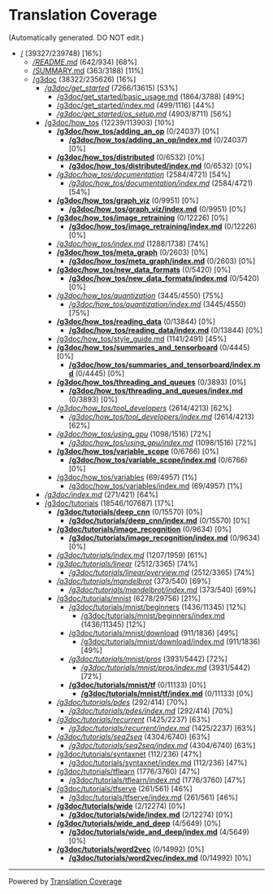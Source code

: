 # Translation Coverage                         
(Automatically generated. DO NOT edit.)
* [/](/) (39327/239748) [16%]
  * [*/README.md*](/README.md) (642/934) [68%]
  * [/SUMMARY.md](/SUMMARY.md) (363/3188) [11%]
  * [/g3doc](/g3doc) (38322/235626) [16%]
    * [*/g3doc/get_started*](/g3doc/get_started) (7266/13615) [53%]
      * [/g3doc/get_started/basic_usage.md](/g3doc/get_started/basic_usage.md) (1864/3788) [49%]
      * [/g3doc/get_started/index.md](/g3doc/get_started/index.md) (499/1116) [44%]
      * [*/g3doc/get_started/os_setup.md*](/g3doc/get_started/os_setup.md) (4903/8711) [56%]
    * [/g3doc/how_tos](/g3doc/how_tos) (12239/113903) [10%]
      * [**/g3doc/how_tos/adding_an_op**](/g3doc/how_tos/adding_an_op) (0/24037) [0%]
        * [**/g3doc/how_tos/adding_an_op/index.md**](/g3doc/how_tos/adding_an_op/index.md) (0/24037) [0%]
      * [**/g3doc/how_tos/distributed**](/g3doc/how_tos/distributed) (0/6532) [0%]
        * [**/g3doc/how_tos/distributed/index.md**](/g3doc/how_tos/distributed/index.md) (0/6532) [0%]
      * [*/g3doc/how_tos/documentation*](/g3doc/how_tos/documentation) (2584/4721) [54%]
        * [*/g3doc/how_tos/documentation/index.md*](/g3doc/how_tos/documentation/index.md) (2584/4721) [54%]
      * [**/g3doc/how_tos/graph_viz**](/g3doc/how_tos/graph_viz) (0/9951) [0%]
        * [**/g3doc/how_tos/graph_viz/index.md**](/g3doc/how_tos/graph_viz/index.md) (0/9951) [0%]
      * [**/g3doc/how_tos/image_retraining**](/g3doc/how_tos/image_retraining) (0/12226) [0%]
        * [**/g3doc/how_tos/image_retraining/index.md**](/g3doc/how_tos/image_retraining/index.md) (0/12226) [0%]
      * [*/g3doc/how_tos/index.md*](/g3doc/how_tos/index.md) (1288/1738) [74%]
      * [**/g3doc/how_tos/meta_graph**](/g3doc/how_tos/meta_graph) (0/2603) [0%]
        * [**/g3doc/how_tos/meta_graph/index.md**](/g3doc/how_tos/meta_graph/index.md) (0/2603) [0%]
      * [**/g3doc/how_tos/new_data_formats**](/g3doc/how_tos/new_data_formats) (0/5420) [0%]
        * [**/g3doc/how_tos/new_data_formats/index.md**](/g3doc/how_tos/new_data_formats/index.md) (0/5420) [0%]
      * [*/g3doc/how_tos/quantization*](/g3doc/how_tos/quantization) (3445/4550) [75%]
        * [*/g3doc/how_tos/quantization/index.md*](/g3doc/how_tos/quantization/index.md) (3445/4550) [75%]
      * [**/g3doc/how_tos/reading_data**](/g3doc/how_tos/reading_data) (0/13844) [0%]
        * [**/g3doc/how_tos/reading_data/index.md**](/g3doc/how_tos/reading_data/index.md) (0/13844) [0%]
      * [/g3doc/how_tos/style_guide.md](/g3doc/how_tos/style_guide.md) (1141/2491) [45%]
      * [**/g3doc/how_tos/summaries_and_tensorboard**](/g3doc/how_tos/summaries_and_tensorboard) (0/4445) [0%]
        * [**/g3doc/how_tos/summaries_and_tensorboard/index.md**](/g3doc/how_tos/summaries_and_tensorboard/index.md) (0/4445) [0%]
      * [**/g3doc/how_tos/threading_and_queues**](/g3doc/how_tos/threading_and_queues) (0/3893) [0%]
        * [**/g3doc/how_tos/threading_and_queues/index.md**](/g3doc/how_tos/threading_and_queues/index.md) (0/3893) [0%]
      * [*/g3doc/how_tos/tool_developers*](/g3doc/how_tos/tool_developers) (2614/4213) [62%]
        * [*/g3doc/how_tos/tool_developers/index.md*](/g3doc/how_tos/tool_developers/index.md) (2614/4213) [62%]
      * [*/g3doc/how_tos/using_gpu*](/g3doc/how_tos/using_gpu) (1098/1516) [72%]
        * [*/g3doc/how_tos/using_gpu/index.md*](/g3doc/how_tos/using_gpu/index.md) (1098/1516) [72%]
      * [**/g3doc/how_tos/variable_scope**](/g3doc/how_tos/variable_scope) (0/6766) [0%]
        * [**/g3doc/how_tos/variable_scope/index.md**](/g3doc/how_tos/variable_scope/index.md) (0/6766) [0%]
      * [/g3doc/how_tos/variables](/g3doc/how_tos/variables) (69/4957) [1%]
        * [/g3doc/how_tos/variables/index.md](/g3doc/how_tos/variables/index.md) (69/4957) [1%]
    * [*/g3doc/index.md*](/g3doc/index.md) (271/421) [64%]
    * [/g3doc/tutorials](/g3doc/tutorials) (18546/107687) [17%]
      * [**/g3doc/tutorials/deep_cnn**](/g3doc/tutorials/deep_cnn) (0/15570) [0%]
        * [**/g3doc/tutorials/deep_cnn/index.md**](/g3doc/tutorials/deep_cnn/index.md) (0/15570) [0%]
      * [**/g3doc/tutorials/image_recognition**](/g3doc/tutorials/image_recognition) (0/9634) [0%]
        * [**/g3doc/tutorials/image_recognition/index.md**](/g3doc/tutorials/image_recognition/index.md) (0/9634) [0%]
      * [*/g3doc/tutorials/index.md*](/g3doc/tutorials/index.md) (1207/1959) [61%]
      * [*/g3doc/tutorials/linear*](/g3doc/tutorials/linear) (2512/3365) [74%]
        * [*/g3doc/tutorials/linear/overview.md*](/g3doc/tutorials/linear/overview.md) (2512/3365) [74%]
      * [*/g3doc/tutorials/mandelbrot*](/g3doc/tutorials/mandelbrot) (373/540) [69%]
        * [*/g3doc/tutorials/mandelbrot/index.md*](/g3doc/tutorials/mandelbrot/index.md) (373/540) [69%]
      * [/g3doc/tutorials/mnist](/g3doc/tutorials/mnist) (6278/29756) [21%]
        * [/g3doc/tutorials/mnist/beginners](/g3doc/tutorials/mnist/beginners) (1436/11345) [12%]
          * [/g3doc/tutorials/mnist/beginners/index.md](/g3doc/tutorials/mnist/beginners/index.md) (1436/11345) [12%]
        * [/g3doc/tutorials/mnist/download](/g3doc/tutorials/mnist/download) (911/1836) [49%]
          * [/g3doc/tutorials/mnist/download/index.md](/g3doc/tutorials/mnist/download/index.md) (911/1836) [49%]
        * [*/g3doc/tutorials/mnist/pros*](/g3doc/tutorials/mnist/pros) (3931/5442) [72%]
          * [*/g3doc/tutorials/mnist/pros/index.md*](/g3doc/tutorials/mnist/pros/index.md) (3931/5442) [72%]
        * [**/g3doc/tutorials/mnist/tf**](/g3doc/tutorials/mnist/tf) (0/11133) [0%]
          * [**/g3doc/tutorials/mnist/tf/index.md**](/g3doc/tutorials/mnist/tf/index.md) (0/11133) [0%]
      * [*/g3doc/tutorials/pdes*](/g3doc/tutorials/pdes) (292/414) [70%]
        * [*/g3doc/tutorials/pdes/index.md*](/g3doc/tutorials/pdes/index.md) (292/414) [70%]
      * [*/g3doc/tutorials/recurrent*](/g3doc/tutorials/recurrent) (1425/2237) [63%]
        * [*/g3doc/tutorials/recurrent/index.md*](/g3doc/tutorials/recurrent/index.md) (1425/2237) [63%]
      * [*/g3doc/tutorials/seq2seq*](/g3doc/tutorials/seq2seq) (4304/6740) [63%]
        * [*/g3doc/tutorials/seq2seq/index.md*](/g3doc/tutorials/seq2seq/index.md) (4304/6740) [63%]
      * [/g3doc/tutorials/syntaxnet](/g3doc/tutorials/syntaxnet) (112/236) [47%]
        * [/g3doc/tutorials/syntaxnet/index.md](/g3doc/tutorials/syntaxnet/index.md) (112/236) [47%]
      * [/g3doc/tutorials/tflearn](/g3doc/tutorials/tflearn) (1776/3760) [47%]
        * [/g3doc/tutorials/tflearn/index.md](/g3doc/tutorials/tflearn/index.md) (1776/3760) [47%]
      * [/g3doc/tutorials/tfserve](/g3doc/tutorials/tfserve) (261/561) [46%]
        * [/g3doc/tutorials/tfserve/index.md](/g3doc/tutorials/tfserve/index.md) (261/561) [46%]
      * [**/g3doc/tutorials/wide**](/g3doc/tutorials/wide) (2/12274) [0%]
        * [**/g3doc/tutorials/wide/index.md**](/g3doc/tutorials/wide/index.md) (2/12274) [0%]
      * [**/g3doc/tutorials/wide_and_deep**](/g3doc/tutorials/wide_and_deep) (4/5649) [0%]
        * [**/g3doc/tutorials/wide_and_deep/index.md**](/g3doc/tutorials/wide_and_deep/index.md) (4/5649) [0%]
      * [**/g3doc/tutorials/word2vec**](/g3doc/tutorials/word2vec) (0/14992) [0%]
        * [**/g3doc/tutorials/word2vec/index.md**](/g3doc/tutorials/word2vec/index.md) (0/14992) [0%]

---
Powered by [Translation Coverage](https://github.com/hunkim/translation_coverage)
